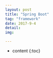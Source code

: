 ```yaml
---
layout: post
title: "Spring Boot"
tag: "framework"
date: 2017-9-4
detail: 
img: 

---
```


* content
{:toc}